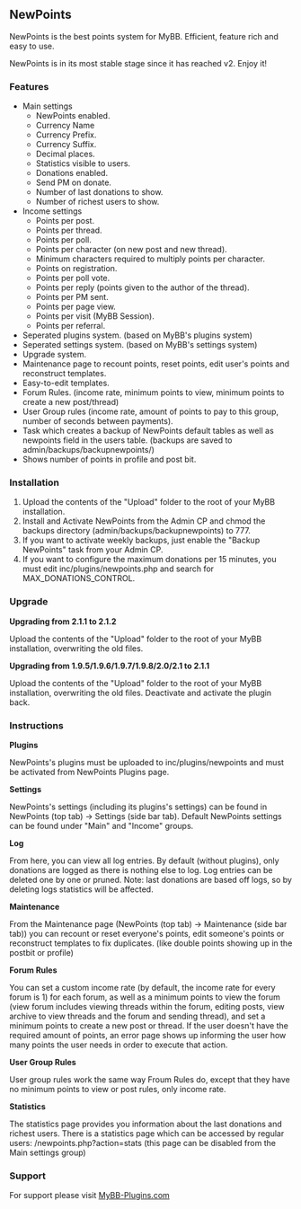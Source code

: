 ## NewPoints
NewPoints is the best points system for MyBB. Efficient, feature rich and easy to use.

NewPoints is in its most stable stage since it has reached v2. Enjoy it!

### Features

* Main settings
	* NewPoints enabled.
	* Currency Name
	* Currency Prefix.
	* Currency Suffix.
	* Decimal places.
	* Statistics visible to users.
	* Donations enabled.
	* Send PM on donate.
	* Number of last donations to show.
	* Number of richest users to show.
* Income settings
	* Points per post.
	* Points per thread.
	* Points per poll.
	* Points per character (on new post and new thread).
	* Minimum characters required to multiply points per character.
	* Points on registration.
	* Points per poll vote.
	* Points per reply (points given to the author of the thread).
	* Points per PM sent.
	* Points per page view.
	* Points per visit (MyBB Session).
	* Points per referral.
* Seperated plugins system. (based on MyBB's plugins system)
* Seperated settings system. (based on MyBB's settings system)
* Upgrade system.
* Maintenance page to recount points, reset points, edit user's points and reconstruct templates.
* Easy-to-edit templates.
* Forum Rules. (income rate, minimum points to view, minimum points to create a new post/thread)
* User Group rules (income rate, amount of points to pay to this group, number of seconds between payments).
* Task which creates a backup of NewPoints default tables as well as newpoints field in the users table. (backups are saved to admin/backups/backupnewpoints/)
* Shows number of points in profile and post bit.

### Installation
1. Upload the contents of the "Upload" folder to the root of your MyBB installation.
2. Install and Activate NewPoints from the Admin CP and chmod the backups directory (admin/backups/backupnewpoints) to 777.
3. If you want to activate weekly backups, just enable the "Backup NewPoints" task from your Admin CP.
4. If you want to configure the maximum donations per 15 minutes, you must edit inc/plugins/newpoints.php and search for MAX_DONATIONS_CONTROL.

### Upgrade
**Upgrading from 2.1.1 to 2.1.2**

Upload the contents of the "Upload" folder to the root of your MyBB installation, overwriting the old files.

**Upgrading from 1.9.5/1.9.6/1.9.7/1.9.8/2.0/2.1 to 2.1.1**

Upload the contents of the "Upload" folder to the root of your MyBB installation, overwriting the old files.
Deactivate and activate the plugin back.

### Instructions
**Plugins**

NewPoints's plugins must be uploaded to inc/plugins/newpoints and must be activated from NewPoints Plugins page.

**Settings**

NewPoints's settings (including its plugins's settings) can be found in NewPoints (top tab) -> Settings (side bar tab).
Default NewPoints settings can be found under "Main" and "Income" groups.

**Log**

From here, you can view all log entries. By default (without plugins), only donations are logged as there is nothing else to log.
Log entries can be deleted one by one or pruned.
Note: last donations are based off logs, so by deleting logs statistics will be affected.

**Maintenance**

From the Maintenance page (NewPoints (top tab) -> Maintenance (side bar tab)) you can recount or reset everyone's points, edit someone's points or reconstruct templates to fix duplicates. (like double points showing up in the postbit or profile)

**Forum Rules**

You can set a custom income rate (by default, the income rate for every forum is 1) for each forum, as well as a minimum points to view the forum (view forum includes viewing threads within the forum, editing posts, view archive to view threads and the forum and sending thread), and set a minimum points to create a new post or thread. If the user doesn't have the required amount of points, an error page shows up informing the user how many points the user needs in order to execute that action.

**User Group Rules**

User group rules work the same way Froum Rules do, except that they have no minimum points to view or post rules, only income rate.

**Statistics**

The statistics page provides you information about the last donations and richest users.
There is a statistics page which can be accessed by regular users: /newpoints.php?action=stats (this page can be disabled from the Main settings group)

### Support
For support please visit [MyBB-Plugins.com](http://forums.mybb-plugins.com/ "MyBB-Plugins.com")
